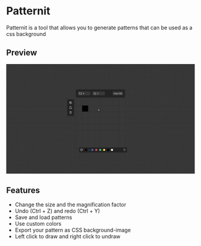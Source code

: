 
# Patternit

Patternit is a tool that allows you to generate patterns that can be used as a css background

## Preview

![Preview](https://raw.githubusercontent.com/Namysh/patternit/main/readme-preview.gif)


## Features

- Change the size and the magnification factor
- Undo (Ctrl + Z) and redo (Ctrl + Y)
- Save and load patterns
- Use custom colors
- Export your pattern as CSS background-image
- Left click to draw and right click to undraw


